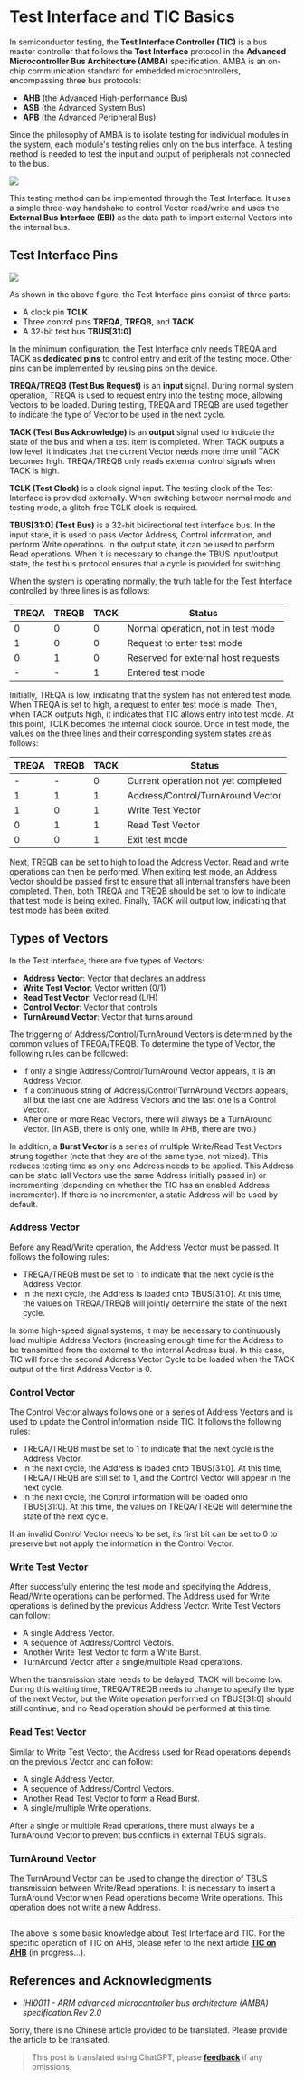 # Test Interface and TIC Basics

In semiconductor testing, the **Test Interface Controller (TIC)** is a bus master controller that follows the **Test Interface** protocol in the **Advanced Microcontroller Bus Architecture (AMBA)** specification. AMBA is an on-chip communication standard for embedded microcontrollers, encompassing three bus protocols:

- **AHB** (the Advanced High-performance Bus)
- **ASB** (the Advanced System Bus)
- **APB** (the Advanced Peripheral Bus)

Since the philosophy of AMBA is to isolate testing for individual modules in the system, each module's testing relies only on the bus interface. A testing method is needed to test the input and output of peripherals not connected to the bus.

![](https://img.wiki-power.com/d/wiki-media/img/202308262214877.png)

This testing method can be implemented through the Test Interface. It uses a simple three-way handshake to control Vector read/write and uses the **External Bus Interface (EBI)** as the data path to import external Vectors into the internal bus.

## Test Interface Pins

![](https://img.wiki-power.com/d/wiki-media/img/202308262225257.png)

As shown in the above figure, the Test Interface pins consist of three parts:

- A clock pin **TCLK**
- Three control pins **TREQA**, **TREQB**, and **TACK**
- A 32-bit test bus **TBUS[31:0]**

In the minimum configuration, the Test Interface only needs TREQA and TACK as **dedicated pins** to control entry and exit of the testing mode. Other pins can be implemented by reusing pins on the device.

**TREQA/TREQB (Test Bus Request)** is an **input** signal. During normal system operation, TREQA is used to request entry into the testing mode, allowing Vectors to be loaded. During testing, TREQA and TREQB are used together to indicate the type of Vector to be used in the next cycle.

**TACK (Test Bus Acknowledge)** is an **output** signal used to indicate the state of the bus and when a test item is completed. When TACK outputs a low level, it indicates that the current Vector needs more time until TACK becomes high. TREQA/TREQB only reads external control signals when TACK is high.

**TCLK (Test Clock)** is a clock signal input. The testing clock of the Test Interface is provided externally. When switching between normal mode and testing mode, a glitch-free TCLK clock is required.

**TBUS[31:0] (Test Bus)** is a 32-bit bidirectional test interface bus. In the input state, it is used to pass Vector Address, Control information, and perform Write operations. In the output state, it can be used to perform Read operations. When it is necessary to change the TBUS input/output state, the test bus protocol ensures that a cycle is provided for switching.

When the system is operating normally, the truth table for the Test Interface controlled by three lines is as follows:

| TREQA | TREQB | TACK | Status                              |
| ----- | ----- | ---- | ----------------------------------- |
| 0     | 0     | 0    | Normal operation, not in test mode  |
| 1     | 0     | 0    | Request to enter test mode          |
| 0     | 1     | 0    | Reserved for external host requests |
| -     | -     | 1    | Entered test mode                   |

Initially, TREQA is low, indicating that the system has not entered test mode. When TREQA is set to high, a request to enter test mode is made. Then, when TACK outputs high, it indicates that TIC allows entry into test mode. At this point, TCLK becomes the internal clock source. Once in test mode, the values on the three lines and their corresponding system states are as follows:

| TREQA | TREQB | TACK | Status                              |
| ----- | ----- | ---- | ----------------------------------- |
| -     | -     | 0    | Current operation not yet completed |
| 1     | 1     | 1    | Address/Control/TurnAround Vector   |
| 1     | 0     | 1    | Write Test Vector                   |
| 0     | 1     | 1    | Read Test Vector                    |
| 0     | 0     | 1    | Exit test mode                      |

Next, TREQB can be set to high to load the Address Vector. Read and write operations can then be performed. When exiting test mode, an Address Vector should be passed first to ensure that all internal transfers have been completed. Then, both TREQA and TREQB should be set to low to indicate that test mode is being exited. Finally, TACK will output low, indicating that test mode has been exited.

## Types of Vectors

In the Test Interface, there are five types of Vectors:

- **Address Vector**: Vector that declares an address
- **Write Test Vector**: Vector written (0/1)
- **Read Test Vector**: Vector read (L/H)
- **Control Vector**: Vector that controls
- **TurnAround Vector**: Vector that turns around

The triggering of Address/Control/TurnAround Vectors is determined by the common values of TREQA/TREQB. To determine the type of Vector, the following rules can be followed:

- If only a single Address/Control/TurnAround Vector appears, it is an Address Vector.
- If a continuous string of Address/Control/TurnAround Vectors appears, all but the last one are Address Vectors and the last one is a Control Vector.
- After one or more Read Vectors, there will always be a TurnAround Vector. (In ASB, there is only one, while in AHB, there are two.)

In addition, a **Burst Vector** is a series of multiple Write/Read Test Vectors strung together (note that they are of the same type, not mixed). This reduces testing time as only one Address needs to be applied. This Address can be static (all Vectors use the same Address initially passed in) or incrementing (depending on whether the TIC has an enabled Address incrementer). If there is no incrementer, a static Address will be used by default.

### Address Vector

Before any Read/Write operation, the Address Vector must be passed. It follows the following rules:

- TREQA/TREQB must be set to 1 to indicate that the next cycle is the Address Vector.
- In the next cycle, the Address is loaded onto TBUS[31:0]. At this time, the values on TREQA/TREQB will jointly determine the state of the next cycle.

In some high-speed signal systems, it may be necessary to continuously load multiple Address Vectors (increasing enough time for the Address to be transmitted from the external to the internal Address bus). In this case, TIC will force the second Address Vector Cycle to be loaded when the TACK output of the first Address Vector is 0.

### Control Vector

The Control Vector always follows one or a series of Address Vectors and is used to update the Control information inside TIC. It follows the following rules:

- TREQA/TREQB must be set to 1 to indicate that the next cycle is the Address Vector.
- In the next cycle, the Address is loaded onto TBUS[31:0]. At this time, TREQA/TREQB are still set to 1, and the Control Vector will appear in the next cycle.
- In the next cycle, the Control information will be loaded onto TBUS[31:0]. At this time, the values on TREQA/TREQB will determine the state of the next cycle.

If an invalid Control Vector needs to be set, its first bit can be set to 0 to preserve but not apply the information in the Control Vector.

### Write Test Vector

After successfully entering the test mode and specifying the Address, Read/Write operations can be performed. The Address used for Write operations is defined by the previous Address Vector. Write Test Vectors can follow:

- A single Address Vector.
- A sequence of Address/Control Vectors.
- Another Write Test Vector to form a Write Burst.
- TurnAround Vector after a single/multiple Read operations.

When the transmission state needs to be delayed, TACK will become low. During this waiting time, TREQA/TREQB needs to change to specify the type of the next Vector, but the Write operation performed on TBUS[31:0] should still continue, and no Read operation should be performed at this time.

### Read Test Vector

Similar to Write Test Vector, the Address used for Read operations depends on the previous Vector and can follow:

- A single Address Vector.
- A sequence of Address/Control Vectors.
- Another Read Test Vector to form a Read Burst.
- A single/multiple Write operations.

After a single or multiple Read operations, there must always be a TurnAround Vector to prevent bus conflicts in external TBUS signals.

### TurnAround Vector

The TurnAround Vector can be used to change the direction of TBUS transmission between Write/Read operations. It is necessary to insert a TurnAround Vector when Read operations become Write operations. This operation does not write a new Address.

---

The above is some basic knowledge about Test Interface and TIC. For the specific operation of TIC on AHB, please refer to the next article [**TIC on AHB**](https://wiki-power.com/en/AHB%E4%B8%8A%E7%9A%84TIC) (in progress...).

## References and Acknowledgments

- _IHI0011 - ARM advanced microcontroller bus architecture (AMBA) specification.Rev 2.0_

Sorry, there is no Chinese article provided to be translated. Please provide the article to be translated.

> This post is translated using ChatGPT, please [**feedback**](https://github.com/linyuxuanlin/Wiki_MkDocs/issues/new) if any omissions.
